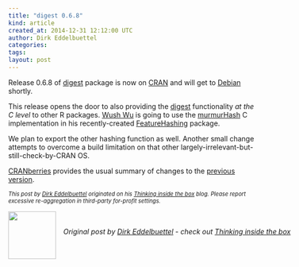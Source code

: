 ```yaml
---
title: "digest 0.6.8"
kind: article
created_at: 2014-12-31 12:12:00 UTC
author: Dirk Eddelbuettel
categories: 
tags: 
layout: post
---
```

<p>Release 0.6.8 of <a href="http://dirk.eddelbuettel.com/code/digest.html">digest</a> package is now on <a href="http://cran.r-project.org">CRAN</a> and will get to <a href="http://www.debian.org">Debian</a> shortly.</p>
<p>This release opens the door to also providing the <a href="http://dirk.eddelbuettel.com/code/digest.html">digest</a> functionality <em>at the C level</em> to other R packages. <a href="https://github.com/wush978">Wush Wu</a> is going to use the <a href="http://en.wikipedia.org/wiki/MurmurHash">murmurHash</a> C implementation in his recently-created <a href="http://cran.r-project.org/package=FeatureHashing">FeatureHashing</a> package.</p>
<p>We plan to export the other hashing function as well. Another small change attempts to overcome a build limitation on that other largely-irrelevant-but-still-check-by-CRAN OS.</p>
<p><a href="http://dirk.eddelbuettel.com/cranberries/index.html">CRANberries</a> provides the usual summary of changes to the <a href="http://dirk.eddelbuettel.com/cranberries/2014/12/31#digest_0.6.8">previous version</a>.</p>
<p style="font-size:80%; font-style:italic;">
This post by <a href="http://dirk.eddelbuettel.com">Dirk Eddelbuettel</a> originated on his <a href="http://dirk.eddelbuettel.com/blog/">Thinking inside the box</a> blog. Please report excessive re-aggregation in third-party for-profit settings.
<p><div class="author">
  <img src="" style="width: 96px; height: 96;">
  <span style="position: absolute; padding: 32px 15px;">
    <i>Original post by <a href="http://twitter.com/">Dirk Eddelbuettel</a> - check out <a href="http://dirk.eddelbuettel.com/blog">Thinking inside the box   </a></i>
  </span>
</div>
